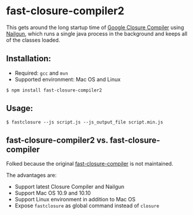 fast-closure-compiler2
====

This gets around the long startup time of [Google Closure Compiler](https://developers.google.com/closure/compiler/) using [Nailgun](http://www.martiansoftware.com/nailgun/), which runs a single java process in the background and keeps all of the classes loaded.

## Installation:

* Required: `gcc` and `mvn`
* Supported environment: Mac OS and Linux

```console
$ npm install fast-closure-compiler2
```

## Usage:

```console
$ fastclosure --js script.js --js_output_file script.min.js
```

## fast-closure-compiler2 vs. fast-closure-compiler

Folked because the original [fast-closure-compiler](https://github.com/evanw/fast-closure-compiler) is not maintained.

The advantages are:

* Support latest Closure Compiler and Nailgun
* Support Mac OS 10.9 and 10.10
* Support Linux environment in addition to Mac OS
* Expose `fastclosure` as global command instead of `closure`
